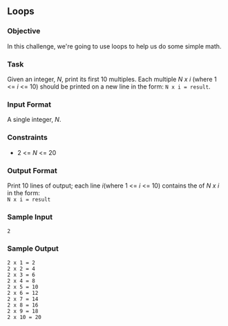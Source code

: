 ## Loops

### Objective

In this challenge, we're going to use loops to help us do some simple math.

### Task

Given an integer, <i>N</i>, print its first 10 multiples. Each multiple <i>N x i</i> (where 1 <= <i>i</i> <= 10) should
be printed on a new line in the form: ```N x i = result```.

### Input Format

A single integer, <i>N</i>.

### Constraints

<ul>
<li>2 <= <i>N</i> <= 20</li>
</ul>

### Output Format

Print 10 lines of output; each line <i>i</i>(where 1 <= <i>i</i> <= 10) contains the of <i>N x i</i> in the form:<br/>
```N x i = result```

### Sample Input

```
2
```

### Sample Output

```
2 x 1 = 2
2 x 2 = 4
2 x 3 = 6
2 x 4 = 8
2 x 5 = 10
2 x 6 = 12
2 x 7 = 14
2 x 8 = 16
2 x 9 = 18
2 x 10 = 20
```
